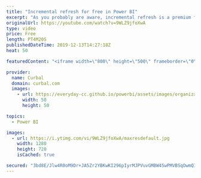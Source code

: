 ```yaml
---
title: "Incremental refresh for free in Power BI"
excerpt: "As you probably are aware, incremental refresh is a premium feature only, but with some DAX magic, you can get incremental refresh for free on Desktop and service!! Watch the video to learn how.  Here you can download all the pbix files: https://curbal.com/donwload-center\r \r SUBSCRIBE to learn more about"
originalUrl: https://youtube.com/watch?v=9WLZ9jfoXwA
type: video
price: Free
length: PT4M20S
publishedDateTime: 2019-12-13T14:27:18Z
heat: 50

featuredContent: "<iframe width=\"800\" height=\"500\" frameborder=\"0\" src=\"https://www.youtube.com/embed/9WLZ9jfoXwA\" allow=\"accelerometer; autoplay; encrypted-media; gyroscope; picture-in-picture\" allowfullscreen></iframe>"

provider:
  name: Curbal
  domain: curbal.com
  images:
    - url: https://everyday-cc.github.io/powerbi/assets/images/organizations/curbal.com-50x50.jpg
      width: 50
      height: 50

topics:
  - Power BI

images:
  - url: https://i.ytimg.com/vi/9WLZ9jfoXwA/maxresdefault.jpg
    width: 1280
    height: 720
    isCached: true

secured: "3bd8E/Jlw4R0oM9Dr+JA5Zr2YBKwKI296pIyrMJPVuvGMBW45wPMVBSqOwmQIIS5sgGvG8AXUbalOV9RH8+G+u/eerf7VySU25gv9e7pkM2AOt+i+GScOj7vSm7SNca2UevmFGwt/MFRrLJERaqTZvk+s5uEPZUyvqUL2ZqpjPOb5G8ROfOw9t77tBjOhKu3xvifTjV5AAvIhZvVIuJSdib4jOFHd4NyteWRwgo46t+o8FKC8L34qcCk3Mdde5mGqxpL/K9kyWyaySBNaN7/iBlSemdERzO1AHQOrWTfru6zMfs4KC9jvK5de0+Lf5KIYWncnLAxhFIi8T3N7nAUyakr3wT8s+VQka2CZTsM1f/sRiTeuGuFOO+dE1udL8y9lV6sC5Oiwbnfo2Xtizet+R6M9w1zE+DdoxdrXo53A5I=;FClK+mgfdgUK+s4mPoVePw=="
---
```


